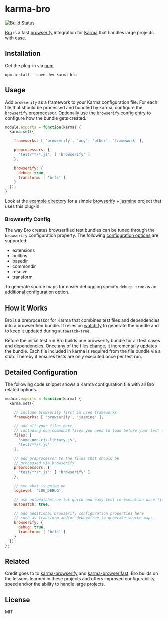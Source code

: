 # karma-bro

[![Build Status](https://travis-ci.org/Nikku/karma-bro.svg?branch=master)](https://travis-ci.org/Nikku/karma-bro)

[Bro](https://github.com/Nikku/karma-bro) is a fast [browserify](http://browserify.org) integration for [Karma](https://karma-runner.github.io) that handles large projects with ease.


## Installation

Get the plug-in via [npm](https://www.npmjs.org/)

```
npm install --save-dev karma-bro
```


## Usage

Add `browserify` as a framework to your Karma configuration file. For each file that should be processed and bundled by karma, configure the `browserify` preprocessor. Optionally use the `browserify` config entry to configure how the bundle gets created.


```javascript
module.exports = function(karma) {
  karma.set({

    frameworks: [ 'browserify', 'any', 'other', 'framework' ],

    preprocessors: {
      'test/**/*.js': [ 'browserify' ]
    },

    browserify: {
      debug: true,
      transform: [ 'brfs' ]
    }
  });
}
```

Look at the [example directory](https://github.com/Nikku/karma-bro/tree/master/example) for a simple [browserify](http://browserify.org) + [jasmine](http://jasmine.github.io) project that uses this plug-in.


### Browserify Config

The way Bro creates browserified test bundles can be tuned through the `browserify` configuration property. The following [configuration options](https://github.com/substack/node-browserify#var-b--browserifyfiles-or-opts) are supported:

*   extensions
*   builtins
*   basedir
*   commondir
*   resolve
*   transform

To generate source maps for easier debugging specify `debug: true` as an additional configuration option.


## How it Works

Bro is a preprocessor for Karma that combines test files and dependencies into a browserified bundle. It relies on [watchify](https://github.com/substack/watchify) to generate the bundle and to keep it updated during `autoWatch=true`.

Before the initial test run Bro builds one browserify bundle for all test cases and dependencies. Once any of the files change, it incrementally updates the bundle. Each file included in karma is required from the file bundle via a stub. Thereby it ensures tests are only executed once per test run.


## Detailed Configuration

The following code snippet shows a Karma configuration file with all Bro related options.

```javascript
module.exports = function(karma) {
  karma.set({

    // include browserify first in used frameworks
    frameworks: [ 'browserify', 'jasmine' ],

    // add all your files here,
    // including non-commonJS files you need to load before your test cases
    files: [
      'some-non-cjs-library.js',
      'test/**/*.js'
    ],

    // add preprocessor to the files that should be
    // processed via browserify
    preprocessors: {
      'test/**/*.js': [ 'browserify' ]
    },

    // see what is going on
    logLevel: 'LOG_DEBUG',

    // use autoWatch=true for quick and easy test re-execution once files change
    autoWatch: true,

    // add additional browserify configuration properties here
    // such as transform and/or debug=true to generate source maps
    browserify: {
      debug: true,
      transform: [ 'brfs' ]
    }
  });
};
```


## Related

Credit goes to to [karma-browserify](https://github.com/xdissent/karma-browserify) and [karma-browserifast](https://github.com/cjohansen/karma-browserifast). Bro builds on the lessons learned in these projects and offers improved configurability, speed and/or the ability to handle large projects.


## License

MIT
